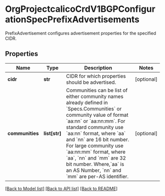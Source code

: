 # OrgProjectcalicoCrdV1BGPConfigurationSpecPrefixAdvertisements

PrefixAdvertisement configures advertisement properties for the specified CIDR.
## Properties
Name | Type | Description | Notes
------------ | ------------- | ------------- | -------------
**cidr** | **str** | CIDR for which properties should be advertised. | [optional] 
**communities** | **list[str]** | Communities can be list of either community names already defined in &#x60;Specs.Communities&#x60; or community value of format &#x60;aa:nn&#x60; or &#x60;aa:nn:mm&#x60;. For standard community use &#x60;aa:nn&#x60; format, where &#x60;aa&#x60; and &#x60;nn&#x60; are 16 bit number. For large community use &#x60;aa:nn:mm&#x60; format, where &#x60;aa&#x60;, &#x60;nn&#x60; and &#x60;mm&#x60; are 32 bit number. Where,&#x60;aa&#x60; is an AS Number, &#x60;nn&#x60; and &#x60;mm&#x60; are per-AS identifier. | [optional] 

[[Back to Model list]](../README.md#documentation-for-models) [[Back to API list]](../README.md#documentation-for-api-endpoints) [[Back to README]](../README.md)


